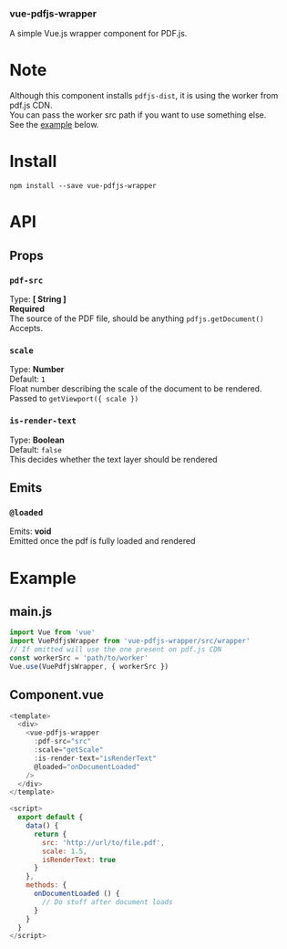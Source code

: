 ### vue-pdfjs-wrapper

A simple Vue.js wrapper component for PDF.js.

# Note

Although this component installs `pdfjs-dist`, it is using the worker from pdf.js CDN.<br />
You can pass the worker src path if you want to use something else.<br />
See the <a href="#example">example</a> below.

# Install

`npm install --save vue-pdfjs-wrapper`

# API

## Props

### `pdf-src`

Type: <b>[ String ]</b><br />
<b>Required</b><br />
The source of the PDF file, should be anything `pdfjs.getDocument()` Accepts.

### `scale`

Type: <b>Number</b><br />
Default: `1`<br />
Float number describing the scale of the document to be rendered.<br />
Passed to `getViewport({ scale })`

### `is-render-text`

Type: <b>Boolean</b><br />
Default: `false`<br />
This decides whether the text layer should be rendered

## Emits

### `@loaded`

Emits: <b>void</b><br />
Emitted once the pdf is fully loaded and rendered

# Example

## main.js

```javascript
import Vue from 'vue'
import VuePdfjsWrapper from 'vue-pdfjs-wrapper/src/wrapper'
// If omitted will use the one present on pdf.js CDN
const workerSrc = 'path/to/worker'
Vue.use(VuePdfjsWrapper, { workerSrc })
```

## Component.vue

```javascript
<template>
  <div>
    <vue-pdfjs-wrapper
      :pdf-src="src"
      :scale="getScale"
      :is-render-text="isRenderText"
      @loaded="onDocumentLoaded"
    />
  </div>
</template>

<script>
  export default {
    data() {
      return {
        src: 'http://url/to/file.pdf',
        scale: 1.5,
        isRenderText: true
      }
    },
    methods: {
      onDocumentLoaded () {
        // Do stuff after document loads
      }
    }
  }
</script>
```

